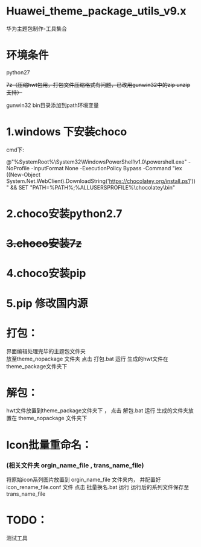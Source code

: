 # Huawei_theme_package_utils_v9.x
华为主题包制作-工具集合


# 环境条件

python27

~~7z（压缩hwt包用，打包文件压缩格式有问题，已改用gunwin32中的zip unzip 支持）~~

gunwin32 bin目录添加到path环境变量

# 1.windows 下安装choco

cmd下:

@"%SystemRoot%\System32\WindowsPowerShell\v1.0\powershell.exe" -NoProfile -InputFormat None -ExecutionPolicy Bypass -Command "iex ((New-Object System.Net.WebClient).DownloadString('https://chocolatey.org/install.ps1'))" && SET "PATH=%PATH%;%ALLUSERSPROFILE%\chocolatey\bin"



# 2.choco安装python2.7


# ~~3.choco安装7z~~


# 4.choco安装pip


# 5.pip 修改国内源


# 打包：
界面编辑处理完毕的主题包文件夹   
放至theme_nopackage 文件夹
点击 打包.bat 运行 
生成的hwt文件在theme_package文件夹下


# 解包：
hwt文件放置到theme_package文件夹下 ，
点击 解包.bat 运行
生成的文件夹放置在 theme_nopackage 文件夹下

# Icon批量重命名：
### (相关文件夹 orgin_name_file , trans_name_file)
将原始icon系列图片放置到 orgin_name_file 文件夹内，
并配置好icon_rename_file.conf 文件
点击 批量换名.bat 运行
运行后的系列文件保存至  trans_name_file



# TODO：

测试工具

